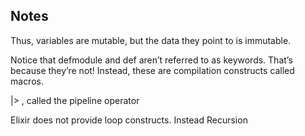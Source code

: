 ## Notes
Thus, variables are mutable, but the data they point to is immutable.

Notice that defmodule and def aren’t referred to as keywords. That’s
because they’re not! Instead, these are compilation constructs called macros.

|> , called the pipeline operator

Elixir does not provide loop constructs. Instead Recursion